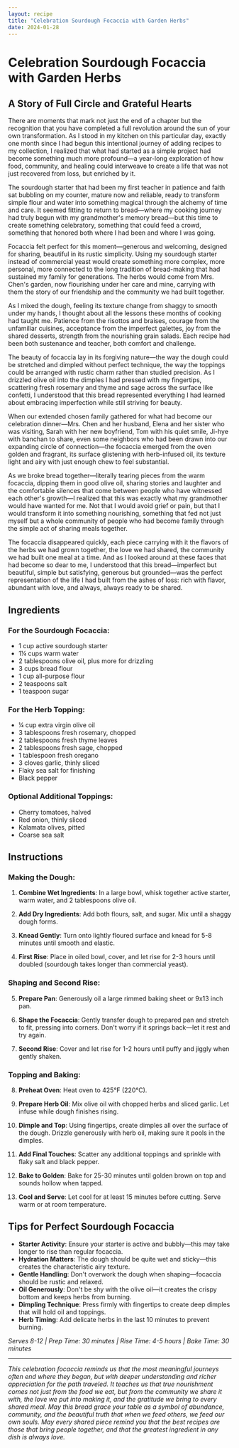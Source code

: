 ```yaml
---
layout: recipe
title: "Celebration Sourdough Focaccia with Garden Herbs"
date: 2024-01-28
---
```


# Celebration Sourdough Focaccia with Garden Herbs

## A Story of Full Circle and Grateful Hearts

There are moments that mark not just the end of a chapter but the recognition that you have completed a full revolution around the sun of your own transformation. As I stood in my kitchen on this particular day, exactly one month since I had begun this intentional journey of adding recipes to my collection, I realized that what had started as a simple project had become something much more profound—a year-long exploration of how food, community, and healing could interweave to create a life that was not just recovered from loss, but enriched by it.

The sourdough starter that had been my first teacher in patience and faith sat bubbling on my counter, mature now and reliable, ready to transform simple flour and water into something magical through the alchemy of time and care. It seemed fitting to return to bread—where my cooking journey had truly begun with my grandmother's memory bread—but this time to create something celebratory, something that could feed a crowd, something that honored both where I had been and where I was going.

Focaccia felt perfect for this moment—generous and welcoming, designed for sharing, beautiful in its rustic simplicity. Using my sourdough starter instead of commercial yeast would create something more complex, more personal, more connected to the long tradition of bread-making that had sustained my family for generations. The herbs would come from Mrs. Chen's garden, now flourishing under her care and mine, carrying with them the story of our friendship and the community we had built together.

As I mixed the dough, feeling its texture change from shaggy to smooth under my hands, I thought about all the lessons these months of cooking had taught me. Patience from the risottos and braises, courage from the unfamiliar cuisines, acceptance from the imperfect galettes, joy from the shared desserts, strength from the nourishing grain salads. Each recipe had been both sustenance and teacher, both comfort and challenge.

The beauty of focaccia lay in its forgiving nature—the way the dough could be stretched and dimpled without perfect technique, the way the toppings could be arranged with rustic charm rather than studied precision. As I drizzled olive oil into the dimples I had pressed with my fingertips, scattering fresh rosemary and thyme and sage across the surface like confetti, I understood that this bread represented everything I had learned about embracing imperfection while still striving for beauty.

When our extended chosen family gathered for what had become our celebration dinner—Mrs. Chen and her husband, Elena and her sister who was visiting, Sarah with her new boyfriend, Tom with his quiet smile, Ji-hye with banchan to share, even some neighbors who had been drawn into our expanding circle of connection—the focaccia emerged from the oven golden and fragrant, its surface glistening with herb-infused oil, its texture light and airy with just enough chew to feel substantial.

As we broke bread together—literally tearing pieces from the warm focaccia, dipping them in good olive oil, sharing stories and laughter and the comfortable silences that come between people who have witnessed each other's growth—I realized that this was exactly what my grandmother would have wanted for me. Not that I would avoid grief or pain, but that I would transform it into something nourishing, something that fed not just myself but a whole community of people who had become family through the simple act of sharing meals together.

The focaccia disappeared quickly, each piece carrying with it the flavors of the herbs we had grown together, the love we had shared, the community we had built one meal at a time. And as I looked around at these faces that had become so dear to me, I understood that this bread—imperfect but beautiful, simple but satisfying, generous but grounded—was the perfect representation of the life I had built from the ashes of loss: rich with flavor, abundant with love, and always, always ready to be shared.

## Ingredients

### For the Sourdough Focaccia:
- 1 cup active sourdough starter
- 1¼ cups warm water
- 2 tablespoons olive oil, plus more for drizzling
- 3 cups bread flour
- 1 cup all-purpose flour
- 2 teaspoons salt
- 1 teaspoon sugar

### For the Herb Topping:
- ¼ cup extra virgin olive oil
- 3 tablespoons fresh rosemary, chopped
- 2 tablespoons fresh thyme leaves
- 2 tablespoons fresh sage, chopped
- 1 tablespoon fresh oregano
- 3 cloves garlic, thinly sliced
- Flaky sea salt for finishing
- Black pepper

### Optional Additional Toppings:
- Cherry tomatoes, halved
- Red onion, thinly sliced
- Kalamata olives, pitted
- Coarse sea salt

## Instructions

### Making the Dough:
1. **Combine Wet Ingredients**: In a large bowl, whisk together active starter, warm water, and 2 tablespoons olive oil.

2. **Add Dry Ingredients**: Add both flours, salt, and sugar. Mix until a shaggy dough forms.

3. **Knead Gently**: Turn onto lightly floured surface and knead for 5-8 minutes until smooth and elastic.

4. **First Rise**: Place in oiled bowl, cover, and let rise for 2-3 hours until doubled (sourdough takes longer than commercial yeast).

### Shaping and Second Rise:
5. **Prepare Pan**: Generously oil a large rimmed baking sheet or 9x13 inch pan.

6. **Shape the Focaccia**: Gently transfer dough to prepared pan and stretch to fit, pressing into corners. Don't worry if it springs back—let it rest and try again.

7. **Second Rise**: Cover and let rise for 1-2 hours until puffy and jiggly when gently shaken.

### Topping and Baking:
8. **Preheat Oven**: Heat oven to 425°F (220°C).

9. **Prepare Herb Oil**: Mix olive oil with chopped herbs and sliced garlic. Let infuse while dough finishes rising.

10. **Dimple and Top**: Using fingertips, create dimples all over the surface of the dough. Drizzle generously with herb oil, making sure it pools in the dimples.

11. **Add Final Touches**: Scatter any additional toppings and sprinkle with flaky salt and black pepper.

12. **Bake to Golden**: Bake for 25-30 minutes until golden brown on top and sounds hollow when tapped.

13. **Cool and Serve**: Let cool for at least 15 minutes before cutting. Serve warm or at room temperature.

## Tips for Perfect Sourdough Focaccia

- **Starter Activity**: Ensure your starter is active and bubbly—this may take longer to rise than regular focaccia.
- **Hydration Matters**: The dough should be quite wet and sticky—this creates the characteristic airy texture.
- **Gentle Handling**: Don't overwork the dough when shaping—focaccia should be rustic and relaxed.
- **Oil Generously**: Don't be shy with the olive oil—it creates the crispy bottom and keeps herbs from burning.
- **Dimpling Technique**: Press firmly with fingertips to create deep dimples that will hold oil and toppings.
- **Herb Timing**: Add delicate herbs in the last 10 minutes to prevent burning.

*Serves 8-12 | Prep Time: 30 minutes | Rise Time: 4-5 hours | Bake Time: 30 minutes*

---

*This celebration focaccia reminds us that the most meaningful journeys often end where they began, but with deeper understanding and richer appreciation for the path traveled. It teaches us that true nourishment comes not just from the food we eat, but from the community we share it with, the love we put into making it, and the gratitude we bring to every shared meal. May this bread grace your table as a symbol of abundance, community, and the beautiful truth that when we feed others, we feed our own souls. May every shared piece remind you that the best recipes are those that bring people together, and that the greatest ingredient in any dish is always love.*
